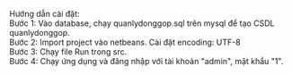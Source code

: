 Hướng dẫn cài đặt: <br />
Bước 1: Vào database, chạy quanlydonggop.sql trên mysql để tạo CSDL quanlydonggop. <br />
Bước 2: Import project vào netbeans. Cài đặt encoding: UTF-8 <br />
Bước 3: Chạy file Run trong src. <br />
Bước 4: Chạy ứng dụng và đăng nhập với tài khoản "admin", mật khẩu "1".<br />
